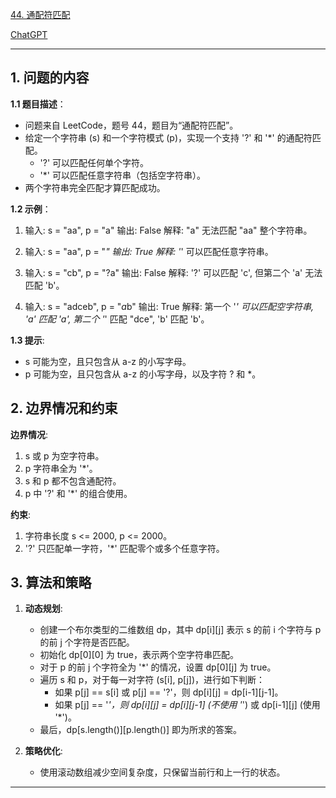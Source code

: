 [44. 通配符匹配](https://leetcode.cn/problems/wildcard-matching)

[ChatGPT](https://chat.openai.com/share/2825cfd3-9d2d-4c31-acde-58318dbb6f0f)

---

## 1. 问题的内容
**1.1 题目描述**：
- 问题来自 LeetCode，题号 44，题目为“通配符匹配”。
- 给定一个字符串 (s) 和一个字符模式 (p)，实现一个支持 '?' 和 '*' 的通配符匹配。
  - '?' 可以匹配任何单个字符。
  - '*' 可以匹配任意字符串（包括空字符串）。
- 两个字符串完全匹配才算匹配成功。

**1.2 示例**：
1. 输入: s = "aa", p = "a"
   输出: False
   解释: "a" 无法匹配 "aa" 整个字符串。

2. 输入: s = "aa", p = "*"
   输出: True
   解释: '*' 可以匹配任意字符串。

3. 输入: s = "cb", p = "?a"
   输出: False
   解释: '?' 可以匹配 'c', 但第二个 'a' 无法匹配 'b'。

4. 输入: s = "adceb", p = "*a*b"
   输出: True
   解释: 第一个 '*' 可以匹配空字符串, 'a' 匹配 'a', 第二个 '*' 匹配 "dce", 'b' 匹配 'b'。

**1.3 提示**:
- s 可能为空，且只包含从 a-z 的小写字母。
- p 可能为空，且只包含从 a-z 的小写字母，以及字符 ? 和 *。

## 2. 边界情况和约束
**边界情况**:
1. s 或 p 为空字符串。
2. p 字符串全为 '*'。
3. s 和 p 都不包含通配符。
4. p 中 '?' 和 '*' 的组合使用。

**约束**:
1. 字符串长度 s <= 2000, p <= 2000。
2. '?' 只匹配单一字符，'*' 匹配零个或多个任意字符。

## 3. 算法和策略
1. **动态规划**:
   - 创建一个布尔类型的二维数组 dp，其中 dp[i][j] 表示 s 的前 i 个字符与 p 的前 j 个字符是否匹配。
   - 初始化 dp[0][0] 为 true，表示两个空字符串匹配。
   - 对于 p 的前 j 个字符全为 '*' 的情况，设置 dp[0][j] 为 true。
   - 遍历 s 和 p，对于每一对字符 (s[i], p[j])，进行如下判断：
     - 如果 p[j] == s[i] 或 p[j] == '?'，则 dp[i][j] = dp[i-1][j-1]。
     - 如果 p[j] == '*'，则 dp[i][j] = dp[i][j-1] (不使用 '*') 或 dp[i-1][j] (使用 '*')。
   - 最后，dp[s.length()][p.length()] 即为所求的答案。

2. **策略优化**:
   - 使用滚动数组减少空间复杂度，只保留当前行和上一行的状态。

---